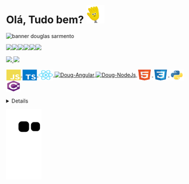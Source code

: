 
<h1> Olá, Tudo bem? <img src="https://github.com/Eudouglas/Eudouglas/blob/main/assets/hand.gif" width="50" /></h1>

<img src="https://github.com/Eudouglas/Eudouglas/blob/main/assets/doug.gif" alt="banner douglas sarmento">

<a href="https://eudouglas.github.io/dougfolio/#home" alt="Doug-Portfolio" target="_blank"><img src="https://img.shields.io/badge/Portfolio-6225E6?style=for-the-badge&logo=windows%20terminal&logoColor=white" target="_blank"></a><a href="mailto:devdoug.it@gmail.com" alt="Doug-Gmail" target="_blank"><img src="https://img.shields.io/badge/Gmail-D14836?style=for-the-badge&logo=gmail&logoColor=white" target="_blank"></a><a href="https://www.linkedin.com/in/douglas-sarmento/" alt="Doug-Linkedin" target="_blank"><img src="https://img.shields.io/badge/LinkedIn-0077B5?style=for-the-badge&logo=linkedin&logoColor=white" target="_blank"></a><a href="https://www.instagram.com/douglassarmento_/" alt="Doug-instagram" target="_blank"><img src="https://img.shields.io/badge/Instagram-E4405F?style=for-the-badge&logo=instagram&logoColor=white" target="_blank"></a><a href="https://www.facebook.com/Eudouglassarmento" alt="Doug-Facebook" target="_blank"><img src="https://img.shields.io/badge/Facebook-1877F2?style=for-the-badge&logo=facebook&logoColor=white" target="_blank"></a><a href="https://discord.gg/585585302546939905" alt="Doug-Discord" target="_blank"><img src="https://img.shields.io/badge/Discord-7289DA?style=for-the-badge&logo=discord&logoColor=white" target="_blank"></a>

<div>
  <a href="https://beacons.ai/Eudouglas">
  <img height="180em" src="https://github-readme-stats.vercel.app/api?username=Eudouglas&show_icons=true&theme=tokyonight"/>
   <a href="https://beacons.ai/Eudouglas"><img height="180em" src="https://github-readme-stats.vercel.app/api/top-langs/?username=Eudouglas&layout=compact&theme=tokyonight"/>
</div>

<div style="display: inline_block"><br>
  <img align="center" alt="Doug-Js" height="30" width="40" src="https://raw.githubusercontent.com/devicons/devicon/master/icons/javascript/javascript-plain.svg">
  <img align="center" alt="Doug-Ts" height="30" width="40" src="https://raw.githubusercontent.com/devicons/devicon/master/icons/typescript/typescript-plain.svg">
  <img align="center" alt="Doug-React" height="30" width="40" src="https://raw.githubusercontent.com/devicons/devicon/master/icons/react/react-original.svg">
  <img align="center" alt="Doug-Angular" height="30" width="40" src="https://cdn.jsdelivr.net/gh/devicons/devicon/icons/angularjs/angularjs-original.svg">
  <img align="center" alt="Doug-NodeJs" height="30" width="40" src="https://cdn.jsdelivr.net/gh/devicons/devicon/icons/nodejs/nodejs-original.svg">
  <img align="center" alt="Doug-HTML" height="30" width="40" src="https://raw.githubusercontent.com/devicons/devicon/master/icons/html5/html5-original.svg">
  <img align="center" alt="Doug-CSS" height="30" width="40" src="https://raw.githubusercontent.com/devicons/devicon/master/icons/css3/css3-original.svg">
  <img align="center" alt="Doug-Python" height="30" width="40" src="https://raw.githubusercontent.com/devicons/devicon/master/icons/python/python-original.svg">
  <img align="center" alt="Doug-Csharp" height="30" width="40" src="https://raw.githubusercontent.com/devicons/devicon/master/icons/csharp/csharp-original.svg">
</div>

<br>

<details align="left">
  <summary>Creditos</summary> 
  - Badges by <a href="https://dev.to/envoy_/150-badges-for-github-pnk">dev.io</a>
  <br>
  - GitHub Stats by <a href="https://github.com/anuraghazra/github-readme-stats">anuraghazra</a>
 
</details>

 <p align="center"> 

  ![Snake animation](https://github.com/Eudouglas/Eudouglas/blob/output/github-contribution-grid-snake.svg)
 </p>
